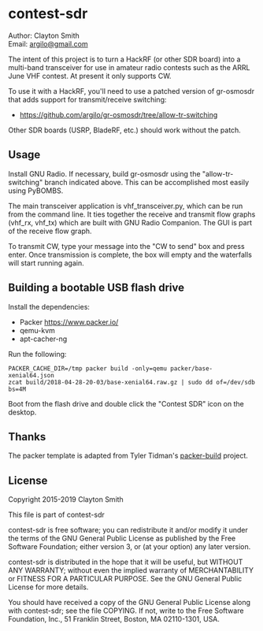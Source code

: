 # contest-sdr

Author: Clayton Smith  
Email: <argilo@gmail.com>

The intent of this project is to turn a HackRF (or other SDR board)
into a multi-band transceiver for use in amateur radio contests such as
the ARRL June VHF contest. At present it only supports CW.

To use it with a HackRF, you'll need to use a patched version of
gr-osmosdr that adds support for transmit/receive switching:

* https://github.com/argilo/gr-osmosdr/tree/allow-tr-switching

Other SDR boards (USRP, BladeRF, etc.) should work without the patch.

## Usage

Install GNU Radio. If necessary, build gr-osmosdr using the
"allow-tr-switching" branch indicated above. This can be accomplished
most easily using PyBOMBS.

The main transceiver application is vhf_transceiver.py, which can be
run from the command line. It ties together the receive and transmit
flow graphs (vhf_rx, vhf_tx) which are built with GNU Radio Companion.
The GUI is part of the receive flow graph.

To transmit CW, type your message into the "CW to send" box and press
enter. Once transmission is complete, the box will empty and the
waterfalls will start running again.

## Building a bootable USB flash drive

Install the dependencies:

* Packer https://www.packer.io/
* qemu-kvm
* apt-cacher-ng

Run the following:
```
PACKER_CACHE_DIR=/tmp packer build -only=qemu packer/base-xenial64.json
zcat build/2018-04-28-20-03/base-xenial64.raw.gz | sudo dd of=/dev/sdb bs=4M
```
Boot from the flash drive and double click the "Contest SDR" icon on the
desktop.

## Thanks

The packer template is adapted from Tyler Tidman's
[packer-build](https://github.com/tylert/packer-build) project.

## License

Copyright 2015-2019 Clayton Smith

This file is part of contest-sdr

contest-sdr is free software; you can redistribute it and/or modify
it under the terms of the GNU General Public License as published by
the Free Software Foundation; either version 3, or (at your option)
any later version.

contest-sdr is distributed in the hope that it will be useful,
but WITHOUT ANY WARRANTY; without even the implied warranty of
MERCHANTABILITY or FITNESS FOR A PARTICULAR PURPOSE.  See the
GNU General Public License for more details.

You should have received a copy of the GNU General Public License
along with contest-sdr; see the file COPYING.  If not, write to
the Free Software Foundation, Inc., 51 Franklin Street,
Boston, MA 02110-1301, USA.
